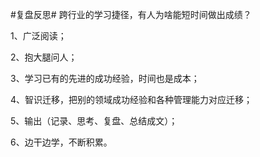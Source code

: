 #复盘反思# 跨行业的学习捷径，有人为啥能短时间做出成绩？

1、广泛阅读；

2、抱大腿问人；

3、学习已有的先进的成功经验，时间也是成本；

4、智识迁移，把别的领域成功经验和各种管理能力对应迁移；

5、输出（记录、思考、复盘、总结成文）；

6、边干边学，不断积累。